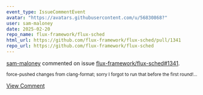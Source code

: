 ```yaml
---
event_type: IssueCommentEvent
avatar: "https://avatars.githubusercontent.com/u/56830868?"
user: sam-maloney
date: 2025-02-20
repo_name: flux-framework/flux-sched
html_url: https://github.com/flux-framework/flux-sched/pull/1341
repo_url: https://github.com/flux-framework/flux-sched
---
```


<a href='https://github.com/sam-maloney' target='_blank'>sam-maloney</a> commented on issue <a href='https://github.com/flux-framework/flux-sched/pull/1341' target='_blank'>flux-framework/flux-sched#1341</a>.

<small>force-pushed changes from clang-format; sorry I forgot to run that before the first round!...</small>

<a href='https://github.com/flux-framework/flux-sched/pull/1341' target='_blank'>View Comment</a>
